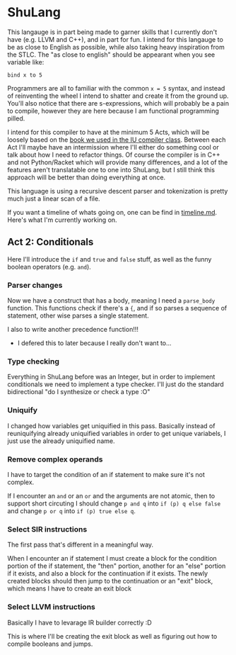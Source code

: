 # ShuLang
This langauge is in part being made to garner skills that I currently don't have (e.g. LLVM and C++), and in part for fun. I intend for this langauge to be as close to English as possible, while also taking heavy inspiration from the STLC. The "as close to english" should be appearant when you see variable like:

```
bind x to 5
```

Programmers are all to familiar with the common `x = 5` syntax, and instead of reinventing the wheel I intend to shatter and create it from the ground up. You'll also notice that there are s-expressions, which will probably be a pain to compile, however they are here because I am functional programming pilled.

I intend for this compiler to have at the minimum 5 Acts, which will be loosely based on the [book we used in the IU compiler class](https://github.com/IUCompilerCourse/Essentials-of-Compilation). Between each Act I'll maybe have an intermission where I'll either do something cool or talk about how I need to refactor things. Of course the compiler is in C++ and not Python/Racket which will provide many differences, and a lot of the features aren't translatable one to one into ShuLang, but I still think this approach will be better than doing everything at once.

This language is using a recursive descent parser and tokenization is pretty much just a linear scan of a file.

If you want a timeline of whats going on, one can be find in [timeline.md](timeline.md). Here's what I'm currently working on.


## Act 2: Conditionals
Here I'll introduce the `if` and `true` and `false` stuff, as well as the funny boolean operators (e.g. `and`).

### Parser changes
Now we have a construct that has a body, meaning I need a `parse_body` function. This functions check if there's a `{`, and if so parses a sequence of statement, other wise parses a single statement.

I also to write another precedence function!!!
- I defered this to later because I really don't want to...


### Type checking
Everything in ShuLang before was an Integer, but in order to implement conditionals we need to implement a type checker. I'll just do the standard bidirectional "do I synthesize or check a type :O"

### Uniquify 
I changed how variables get uniquified in this pass. Basically instead of reuniquifying already uniquified variables in order to get unique variabels, I just use the already uniquified name.

### Remove complex operands
I have to target the condition of an if statement to make sure it's not complex.

If I encounter an `and` or an `or` and the arguments are not atomic, then to support short circuting I should change `p and q` into `if (p) q else false` and change `p or q` into `if (p) true else q`. 

### Select SIR instructions
The first pass that's different in a meaningful way. 

When I encounter an if statement I must create a block for the condition portion of the if statement, the "then" portion, another for an "else" portion if it exists, and also a block for the continuation if it exists. The newly created blocks should then jump to the continuation or an "exit" block, which means I have to create an exit block

### Select LLVM instructions
Basically I have to levarage IR builder correctly :D

This is where I'll be creating the exit block as well as figuring out how to compile booleans and jumps. 
